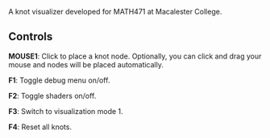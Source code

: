 A knot visualizer developed for MATH471 at Macalester College.

## Controls
**MOUSE1**: Click to place a knot node. Optionally, you can click and drag your mouse and nodes will be placed automatically.

**F1**: Toggle debug menu on/off.

**F2**: Toggle shaders on/off.

**F3**: Switch to visualization mode 1.

**F4**: Reset all knots.



